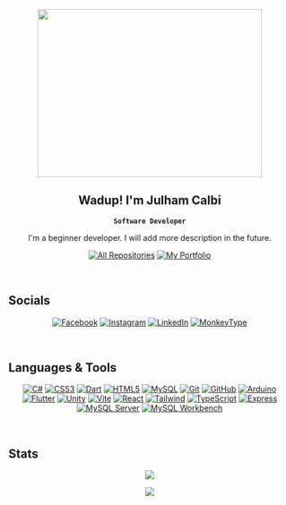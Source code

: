 <!-- ![MasterHead](https://user-images.githubusercontent.com/74038190/212284136-03988914-d899-44b4-b1d9-4eeccf656e44.gif) -->
<div align="center">
  <img src="https://user-images.githubusercontent.com/74038190/216649441-c7a4d602-5d9b-4c5b-99d4-697bddf6f8e0.gif" width="400" height="300" />
</div> 

<div align="center">

## Wadup! I'm Julham Calbi
**`Software Developer`** 

I'm a beginner developer. I will add more description in the future. <br/>
<p align="center">
  <a href="https://github.com/calbijul?tab=repositories" target="_blank"><img alt="All Repositories" title="All Repositories" src="https://img.shields.io/badge/-All%20Repos-2962FF?style=for-the-badge&logo=github&logoColor=white"/></a>
  <a href="https://kaizeel.vercel.app/" target="_blank">
  <img alt="My Portfolio" title="My Portfolio" src="https://img.shields.io/badge/-Portfolio-111827?style=for-the-badge&logo=devdotto&logoColor=white"/>
</a>

</p>
</div>
<br/>

## Socials

<p align="center">
  <a href="https://facebook.com/justcallmejul" target="_blank"><img src="https://img.shields.io/badge/Facebook-%231877F2.svg?style=for-the-badge&logo=Facebook&logoColor=white" alt="Facebook" /></a>
  <a href="https://instagram.com/kaizeelsama" target="_blank"><img src="https://img.shields.io/badge/Instagram-%23E4405F.svg?style=for-the-badge&logo=Instagram&logoColor=white" alt="Instagram" /></a>
  <a href="https://www.linkedin.com/in/yourlinkedinprofile" target="_blank"><img src="https://img.shields.io/badge/LinkedIn-0077B5.svg?style=for-the-badge&logo=LinkedIn&logoColor=white" alt="LinkedIn" /></a>
   <a href="https://monkeytype.com/profile/kaizeel" target="_blank">
    <img src="https://img.shields.io/badge/MonkeyType-1B1D36?style=for-the-badge&logo=monkeytype&logoColor=FF1493" alt="MonkeyType" />
  </a>
</p>
</p>
<br/>

## Languages & Tools

<p align="center">
  <a href="https://learn.microsoft.com/en-us/dotnet/csharp/" target="_blank"><img src="https://img.shields.io/badge/c%23-%23239120.svg?style=for-the-badge&logo=csharp&logoColor=white" alt="C#" /></a> 
  <a href="https://developer.mozilla.org/en-US/docs/Web/CSS" target="_blank"><img src="https://img.shields.io/badge/css3-%231572B6.svg?style=for-the-badge&logo=css3&logoColor=white" alt="CSS3" /></a>
  <a href="https://dart.dev/" target="_blank"><img src="https://img.shields.io/badge/dart-%230175C2.svg?style=for-the-badge&logo=dart&logoColor=white" alt="Dart" /></a>
  <a href="https://developer.mozilla.org/en-US/docs/Web/HTML" target="_blank"><img src="https://img.shields.io/badge/html5-%23E34F26.svg?style=for-the-badge&logo=html5&logoColor=white" alt="HTML5" /></a>
  <a href="https://www.mysql.com/" target="_blank"><img src="https://img.shields.io/badge/mysql-4479A1.svg?style=for-the-badge&logo=mysql&logoColor=white" alt="MySQL" /></a>
  <a href="https://git-scm.com/" target="_blank"><img src="https://img.shields.io/badge/git-%23F05033.svg?style=for-the-badge&logo=git&logoColor=white" alt="Git" /></a>
  <a href="https://github.com/" target="_blank"><img src="https://img.shields.io/badge/github-%23121011.svg?style=for-the-badge&logo=github&logoColor=white" alt="GitHub" /></a>
  <a href="https://www.arduino.cc/" target="_blank"><img src="https://img.shields.io/badge/-Arduino-00979D?style=for-the-badge&logo=Arduino&logoColor=white" alt="Arduino" /></a>
  <a href="https://flutter.dev/" target="_blank"><img src="https://img.shields.io/badge/Flutter-%2302569B.svg?style=for-the-badge&logo=Flutter&logoColor=white" alt="Flutter" /></a>
  <a href="https://unity.com/" target="_blank"><img src="https://img.shields.io/badge/unity-%23000000.svg?style=for-the-badge&logo=unity&logoColor=white" alt="Unity" /></a>
  <a href="https://vitejs.dev/" target="_blank"><img src="https://img.shields.io/badge/Vite-%23F24E1E.svg?style=for-the-badge&logo=vite&logoColor=white" alt="Vite" /></a>
  <a href="https://reactjs.org/" target="_blank"><img src="https://img.shields.io/badge/React-%23202C37.svg?style=for-the-badge&logo=react&logoColor=61DAFB" alt="React" /></a>
  <a href="https://tailwindcss.com/" target="_blank"><img src="https://img.shields.io/badge/Tailwind-%2306B6D4.svg?style=for-the-badge&logo=tailwindcss&logoColor=white" alt="Tailwind" /></a>
  <a href="https://www.typescriptlang.org/" target="_blank"><img src="https://img.shields.io/badge/TypeScript-%233178C6.svg?style=for-the-badge&logo=typescript&logoColor=white" alt="TypeScript" /></a>
  <a href="https://expressjs.com/" target="_blank"><img src="https://img.shields.io/badge/Express-%23000000.svg?style=for-the-badge&logo=express&logoColor=white" alt="Express" /></a>
  <a href="https://dev.mysql.com/" target="_blank"><img src="https://img.shields.io/badge/MySQL_Server-%234E73B5.svg?style=for-the-badge&logo=mysql&logoColor=white" alt="MySQL Server" /></a>
  <a href="https://www.mysql.com/products/workbench/" target="_blank"><img src="https://img.shields.io/badge/MySQL_Workbench-%234E73B5.svg?style=for-the-badge&logo=mysql&logoColor=white" alt="MySQL Workbench" /></a>
</p>
<br/>

## Stats

<div align="center">
  
  <!-- ![](https://github-readme-stats.vercel.app/api?username=calbijul&show_icons=true&theme=transparent&hide_border=false&count_private=false) -->

  
  ![](https://github-readme-streak-stats.herokuapp.com/?user=calbijul&theme=transparent&hide_border=false) 
  
  ![](https://github-readme-stats.vercel.app/api/top-langs/?username=calbijul&theme=transparent&hide_border=false&layout=compact)
  
</div>

<!-- ---
<div align="center">
  <img src="https://github.com/Platane/snk/raw/output/github-contribution-grid-snake.svg" />
</div> -->

<br>

 <!-- ##
 <div align="center">
  <img src="https://user-images.githubusercontent.com/74038190/212747107-5b654ba5-31c6-4366-b42b-51b822e9bc52.gif" />
</div> -->

